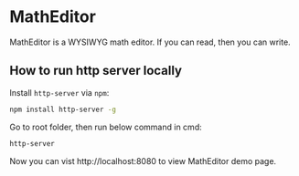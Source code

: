 # MathEditor

MathEditor is a WYSIWYG math editor.
If you can read, then you can write.

## How to run http server locally

Install `http-server` via `npm`:

```sh
npm install http-server -g
```

Go to root folder, then run below command in cmd:

```sh
http-server
```

Now you can vist http://localhost:8080 to view MathEditor demo page.